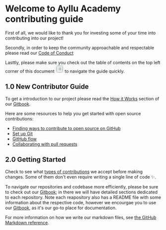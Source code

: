 # Welcome to Ayllu Academy contributing guide

First of all, we would like to thank you for investing some of your time into contributing into our project!

Secondly, in order to keep the community approachable and respectable please read our [Code of Conduct](./CODE_OF_CONDUCT.md)

Lasttly, please make sure you check out the table of contents on the top left corner of this document <img src="./assets/images/table-of-contents.png" width="25" height="25" /> to navigate the guide quickly.

## 1.0 New Contributor Guide

To get a introduction to our project please read the [How it Works](https://ayllu-academy-docs.gitbook.io/ayllu-documentation/fundamentals/how-it-works) section of our [Gitbook](https://ayllu.gitbook.io/ayllu-documentation/).

Here are some resources to help you get started with open source contributions:

- [Finding ways to contribute to open source on GitHub](https://docs.github.com/en/get-started/exploring-projects-on-github/finding-ways-to-contribute-to-open-source-on-github)
- [Set up Git](https://docs.github.com/en/get-started/quickstart/set-up-git)
- [GitHub flow](https://docs.github.com/en/get-started/quickstart/github-flow)
- [Collaborating with pull requests](https://docs.github.com/en/github/collaborating-with-pull-requests)

## 2.0 Getting Started

Check to see what [types of contributions](/contributing/types-of-contributions.md) we accept before making changes. Some of them don't even require writing a single line of code :sparkles:.

To navigate our repositories and codebase more efficiently, please be sure to check out our [Gitbook](https://ayllu.gitbook.io/ayllu-documentation/); in there we will have detailed sections dedicated to each repository. Note each reapository also has a README file with some information about the respective code, however we encourgae you to use our [Gitbook](https://ayllu.gitbook.io/ayllu-documentation/), as it's our go-to place for documentation.

For more information on how we write our markdown files, see [the GitHub Markdown reference](contributing/content-markup-reference.md).

